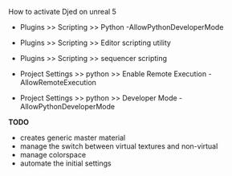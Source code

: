 How to activate Djed on unreal 5

- Plugins >> Scripting >> Python -AllowPythonDeveloperMode
- Plugins >> Scripting >> Editor scripting utility
- Plugins >> Scripting >> sequencer scripting

- Project Settings >> python >> Enable Remote Execution -AllowRemoteExecution
- Project Settings >> python >> Developer Mode -AllowPythonDeveloperMode






**TODO**
- creates generic master material
- manage the switch between virtual textures and non-virtual
- manage colorspace
- automate the initial settings